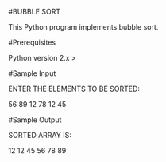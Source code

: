 #BUBBLE SORT

This Python program implements bubble sort.

#Prerequisites

Python version 2.x >

#Sample Input

ENTER THE ELEMENTS TO BE SORTED:

56 89 12 78 12 45

#Sample Output

SORTED ARRAY IS:

12 12 45 56 78 89 
